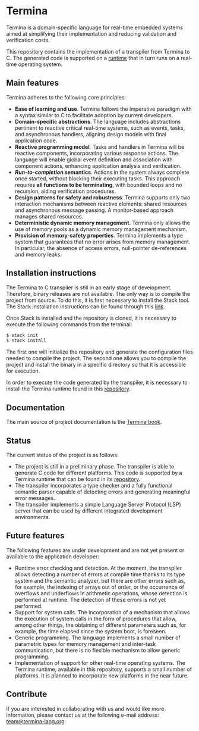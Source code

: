 # Termina

Termina is a domain-specific language for real-time embedded systems aimed at simplifying their implementation and reducing validation and verification costs.

This repository contains the implementation of a transpiler from Termina to C. The generated code is supported on a [runtime](https://github.com/termina-lang/termina-runtime) that in turn runs on a real-time operating system. 

## Main features

Termina adheres to the following core principles:

- **Ease of learning and use**. Termina follows the imperative paradigm with a syntax similar to C to facilitate adoption by current developers.
- **Domain-specific abstractions**. The language includes abstractions pertinent to reactive critical real-time systems, such as events, tasks, and asynchronous handlers, aligning design models with final application code.
- **Reactive programming model**. Tasks and handlers in Termina will be reactive components, incorporating various response actions. The language will enable global event definition and association with component actions, enhancing application analysis and verification.
- **_Run-to-completion_ semantics**. Actions in the system always complete once started, without blocking their executing tasks. This approach requires **all functions to be terminating**, with bounded loops and no recursion, aiding verification procedures.
- **Design patterns for safety and robustness**. Termina supports only two interaction mechanisms between reactive elements: shared resources and asynchronous message passing. A monitor-based approach manages shared resources.
- **Deterministic dynamic memory management**. Termina only allows the use of memory pools as a dynamic memory management mechanism.
- **Provision of memory-safety properties**. Termina implements a type system that guarantees that no error arises from memory management. In particular, the absence of access errors, null-pointer de-references and memory leaks.

## Installation instructions

The Termina to C transpiler is still in an early stage of development. Therefore, binary releases are not available. The only way is to compile the project from source. To do this, it is first necessary to install the Stack tool. The Stack installation instructions can be found through this [link](https://docs.haskellstack.org/en/stable/install_and_upgrade/).

Once Stack is installed and the repository is cloned, it is necessary to execute the following commands from the terminal:

```bash
$ stack init
$ stack install
```

The first one will initialize the repository and generate the configuration files needed to compile the project. The second one allows you to compile the project and install the binary in a specific directory so that it is accessible for execution.

In order to execute the code generated by the transpiler, it is necessary to install the Termina runtime found in this [repository](https://github.com/termina-lang/termina-runtime).

## Documentation

The main source of project documentation is the [Termina book](https://termina-lang.github.io/termina-book/).

## Status

The current status of the project is as follows:

- The project is still in a preliminary phase. The transpiler is able to generate C code for different platforms. This code is supported by a Termina runtime that can be found in its [repository](https://github.com/termina-lang/termina-runtime).
- The transpiler incorporates a type checker and a fully functional semantic parser capable of detecting errors and generating meaningful error messages.
- The transpiler implements a simple Language Server Protocol (LSP) server that can be used by different integrated development environments.

## Future features

The following features are under development and are not yet present or available to the application developer:

- Runtime error checking and detection. At the moment, the transpiler allows detecting a number of errors at compile time thanks to its type system and the semantic analyzer, but there are other errors such as, for example, the indexing of arrays out of order, or the occurrence of overflows and underflows in arithmetic operations, whose detection is performed at runtime. The detection of these errors is not yet performed.
- Support for system calls. The incorporation of a mechanism that allows the execution of system calls in the form of procedures that allow, among other things, the obtaining of different parameters such as, for example, the time elapsed since the system boot, is foreseen.
- Generic programming. The language implements a small number of parametric types for memory management and inter-task communication, but there is no flexible mechanism to allow generic programming.
- Implementation of support for other real-time operating systems. The Termina runtime, available in this repository, supports a small number of platforms. It is planned to incorporate new platforms in the near future.

## Contribute

If you are interested in collaborating with us and would like more information, please contact us at the following e-mail address: team@termina-lang.org.
